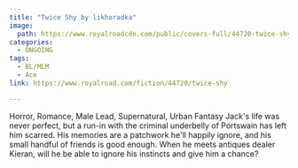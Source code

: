 ```yaml
---
title: "Twice Shy by likhoradka"
image:
  path: https://www.royalroadcdn.com/public/covers-full/44720-twice-shy.jpg
categories:
  - ONGOING
tags:
  - BL/MLM
  - Ace
link: https://www.royalroad.com/fiction/44720/twice-shy

---
```

Horror, Romance, Male Lead, Supernatural, Urban Fantasy
Jack's life was never perfect, but a run-in with the criminal underbelly of Portswain has left him scarred. His memories are a patchwork he'll happily ignore, and his small handful of friends is good enough. When he meets antiques dealer Kieran, will he be able to ignore his instincts and give him a chance?

